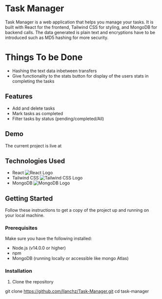 # Task Manager

Task Manager is a web application that helps you manage your tasks. It is built with React for the frontend, Tailwind CSS for styling, and MongoDB for backend calls. The data generated is plain text and encryptions have to be introduced such as MD5 hashing for more security.

# Things To be Done

 - Hashing the text data inbetween transfers
 - Give functionality to the stats button for display of the users stats in completing the tasks

## Features

- Add and delete tasks
- Mark tasks as completed
- Filter tasks by status (pending/completed/All)

## Demo

The current project is live at


## Technologies Used

- React ![React Logo](https://upload.wikimedia.org/wikipedia/commons/thumb/a/a7/React-icon.svg/40px-React-icon.svg.png)
- Tailwind CSS ![Tailwind CSS Logo](https://image.pngaaa.com/779/40px-6447779-middle.png)
- MongoDB ![MongoDB Logo](https://upload.wikimedia.org/wikipedia/commons/thumb/0/00/Mongodb_logo.png/40px-Mongodb_logo.png)

## Getting Started

Follow these instructions to get a copy of the project up and running on your local machine.

### Prerequisites

Make sure you have the following installed:

- Node.js (v14.0.0 or higher)
- npm
- MongoDB (running locally or accessible like mongo Atlas)

### Installation

1. Clone the repository

git clone https://github.com/Ilanchz/Task-Manager.git
cd task-manager
